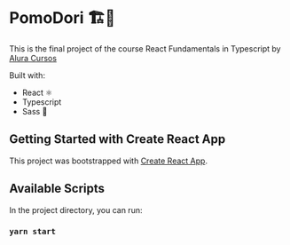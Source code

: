 # PomoDori 🏗🚧

This is the final project of the course React Fundamentals in Typescript by [Alura Cursos](https://www.alura.com.br/)

Built with:

- React ⚛
- Typescript
- Sass 💄

## Getting Started with Create React App

This project was bootstrapped with [Create React App](https://github.com/facebook/create-react-app).

## Available Scripts

In the project directory, you can run:

### `yarn start`



